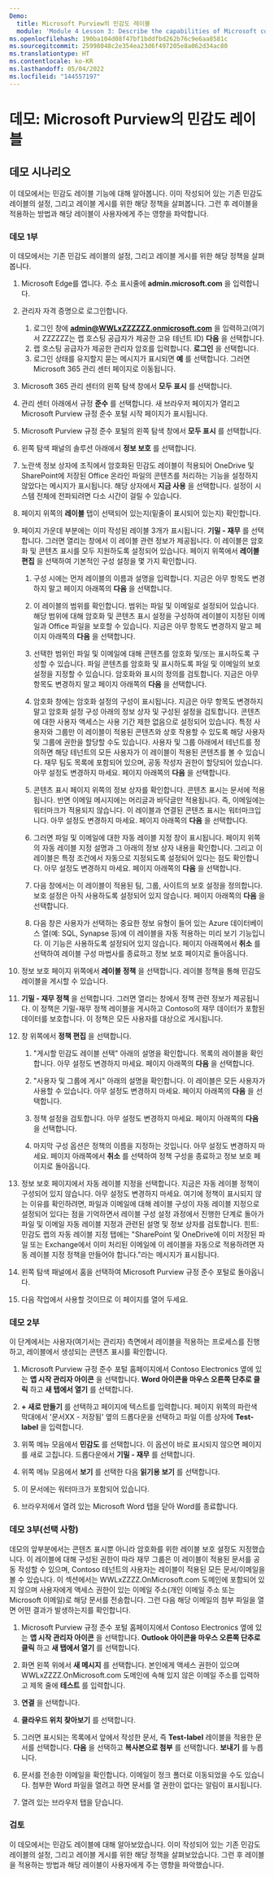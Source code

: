 ```yaml
---
Demo:
  title: Microsoft Purview의 민감도 레이블
  module: 'Module 4 Lesson 3: Describe the capabilities of Microsoft compliance solutions: Describe information protection and data lifecycle management of Microsoft Purview'
ms.openlocfilehash: 190ba104d08f47bf1bddfbd262b76c9e6aa8581c
ms.sourcegitcommit: 25998048c2e354ea23d6f497205e8a062d34ac80
ms.translationtype: HT
ms.contentlocale: ko-KR
ms.lasthandoff: 05/04/2022
ms.locfileid: "144557197"
---
```

# <a name="demo-sensitivity-labels-in-microsoft-purview"></a>데모: Microsoft Purview의 민감도 레이블

## <a name="demo-scenario"></a>데모 시나리오

이 데모에서는 민감도 레이블 기능에 대해 알아봅니다.  이미 작성되어 있는 기존 민감도 레이블의 설정, 그리고 레이블 게시를 위한 해당 정책을 살펴봅니다.   그런 후 레이블을 적용하는 방법과 해당 레이블이 사용자에게 주는 영향을 파악합니다.

### <a name="demo-part-1"></a>데모 1부

이 데모에서는 기존 민감도 레이블의 설정, 그리고 레이블 게시를 위한 해당 정책을 살펴봅니다.

1. Microsoft Edge를 엽니다. 주소 표시줄에 **admin.microsoft.com** 을 입력합니다.

1. 관리자 자격 증명으로 로그인합니다.
    1. 로그인 창에 **admin@WWLxZZZZZZ.onmicrosoft.com** 을 입력하고(여기서 ZZZZZZ는 랩 호스팅 공급자가 제공한 고유 테넌트 ID) **다음** 을 선택합니다.
    1. 랩 호스팅 공급자가 제공한 관리자 암호를 입력합니다. **로그인** 을 선택합니다.
    1. 로그인 상태를 유지할지 묻는 메시지가 표시되면 **예** 를 선택합니다. 그러면 Microsoft 365 관리 센터 페이지로 이동됩니다.

1. Microsoft 365 관리 센터의 왼쪽 탐색 창에서 **모두 표시** 를 선택합니다.

1. 관리 센터 아래에서 규정 **준수** 를 선택합니다.  새 브라우저 페이지가 열리고 Microsoft Purview 규정 준수 포털 시작 페이지가 표시됩니다.  

1. Microsoft Purview 규정 준수 포털의 왼쪽 탐색 창에서 **모두 표시** 를 선택합니다.

1. 왼쪽 탐색 패널의 솔루션 아래에서 **정보 보호** 를 선택합니다.

1. 노란색 정보 상자에 조직에서 암호화된 민감도 레이블이 적용되어 OneDrive 및 SharePoint에 저장된 Office 온라인 파일의 콘텐츠를 처리하는 기능을 설정하지 않았다는 메시지가 표시됩니다.  해당 상자에서 **지금 사용** 을 선택합니다.  설정이 시스템 전체에 전파되려면 다소 시간이 걸릴 수 있습니다.

1. 페이지 위쪽의 **레이블** 탭이 선택되어 있는지(밑줄이 표시되어 있는지) 확인합니다.

1. 페이지 가운데 부분에는 이미 작성된 레이블 3개가 표시됩니다.  **기밀 - 재무** 를 선택합니다.  그러면 열리는 창에서 이 레이블 관련 정보가 제공됩니다.  이 레이블은 암호화 및 콘텐츠 표시를 모두 지원하도록 설정되어 있습니다.  페이지 위쪽에서 **레이블 편집** 을 선택하여 기본적인 구성 설정을 몇 가지 확인합니다.

    1. 구성 시에는 먼저 레이블의 이름과 설명을 입력합니다.  지금은 아무 항목도 변경하지 말고  페이지 아래쪽의 **다음** 을 선택합니다.

    1. 이 레이블의 범위를 확인합니다.  범위는 파일 및 이메일로 설정되어 있습니다. 해당 범위에 대해 암호화 및 콘텐츠 표시 설정을 구성하여 레이블이 지정된 이메일과 Office 파일을 보호할 수 있습니다.  지금은 아무 항목도 변경하지 말고  페이지 아래쪽의 **다음** 을 선택합니다.

    1. 선택한 범위인 파일 및 이메일에 대해 콘텐츠를 암호화 및/또는 표시하도록 구성할 수 있습니다.  파일 콘텐츠를 암호화 및 표시하도록 파일 및 이메일의 보호 설정을 지정할 수 있습니다.  암호화와 표시의 정의를 검토합니다.  지금은 아무 항목도 변경하지 말고  페이지 아래쪽의 **다음** 을 선택합니다.

    1. 암호화 창에는 암호화 설정의 구성이 표시됩니다.  지금은 아무 항목도 변경하지 말고  암호화 설정 구성 아래의 정보 상자 및 구성된 설정을 검토합니다. 콘텐츠에 대한 사용자 액세스는 사용 기간 제한 없음으로 설정되어 있습니다.  특정 사용자와 그룹만 이 레이블이 적용된 콘텐츠와 상호 작용할 수 있도록 해당 사용자 및 그룹에 권한을 할당할 수도 있습니다.  사용자 및 그룹 아래에서 테넌트를 정의하면 해당 테넌트의 모든 사용자가 이 레이블이 적용된 콘텐츠를 볼 수 있습니다.  재무 팀도 목록에 포함되어 있으며, 공동 작성자 권한이 할당되어 있습니다.  아무 설정도 변경하지 마세요.  페이지 아래쪽의 **다음** 을 선택합니다.

    1. 콘텐츠 표시 페이지 위쪽의 정보 상자를 확인합니다.  콘텐츠 표시는 문서에 적용됩니다. 반면 이메일 메시지에는 머리글과 바닥글만 적용됩니다. 즉, 이메일에는 워터마크가 적용되지 않습니다.  이 레이블과 연결된 콘텐츠 표시는 워터마크입니다.  아무 설정도 변경하지 마세요.  페이지 아래쪽의 **다음** 을 선택합니다.

    1. 그러면 파일 및 이메일에 대한 자동 레이블 지정 창이 표시됩니다.  페이지 위쪽의 자동 레이블 지정 설명과 그 아래의 정보 상자 내용을 확인합니다.  그리고 이 레이블은 특정 조건에서 자동으로 지정되도록 설정되어 있다는 점도 확인합니다. 아무 설정도 변경하지 마세요.  페이지 아래쪽의 **다음** 을 선택합니다.

    1. 다음 창에서는 이 레이블이 적용된 팀, 그룹, 사이트의 보호 설정을 정의합니다. 보호 설정은 아직 사용하도록 설정되어 있지 않습니다. 페이지 아래쪽의 **다음** 을 선택합니다.

    1. 다음 창은 사용자가 선택하는 중요한 정보 유형이 들어 있는 Azure 데이터베이스 열(예: SQL, Synapse 등)에 이 레이블을 자동 적용하는 미리 보기 기능입니다.  이 기능은 사용하도록 설정되어 있지 않습니다. 페이지 아래쪽에서 **취소** 를 선택하여 레이블 구성 마법사를 종료하고 정보 보호 페이지로 돌아옵니다.

1. 정보 보호 페이지 위쪽에서 **레이블 정책** 을 선택합니다.  레이블 정책을 통해 민감도 레이블을 게시할 수 있습니다.  

1. **기밀 - 재무 정책** 을 선택합니다.  그러면 열리는 창에서 정책 관련 정보가 제공됩니다.  이 정책은 기밀-재무 정책 레이블을 게시하고 Contoso의 재무 데이터가 포함된 데이터를 보호합니다.  이 정책은 모든 사용자를 대상으로 게시됩니다.  

1. 창 위쪽에서 **정책 편집** 을 선택합니다.

    1. "게시할 민감도 레이블 선택" 아래의 설명을 확인합니다.  목록의 레이블을 확인합니다.  아무 설정도 변경하지 마세요.  페이지 아래쪽의 **다음** 을 선택합니다.

    1. "사용자 및 그룹에 게시" 아래의 설명을 확인합니다.  이 레이블은 모든 사용자가 사용할 수 있습니다.  아무 설정도 변경하지 마세요.  페이지 아래쪽의 **다음** 을 선택합니다.

    1. 정책 설정을 검토합니다.  아무 설정도 변경하지 마세요.  페이지 아래쪽의 **다음** 을 선택합니다.

    1. 마지막 구성 옵션은 정책의 이름을 지정하는 것입니다.  아무 설정도 변경하지 마세요.  페이지 아래쪽에서 **취소** 를 선택하여 정책 구성을 종료하고 정보 보호 페이지로 돌아옵니다.

1. 정보 보호 페이지에서 자동 레이블 지정을 선택합니다.  지금은 자동 레이블 정책이 구성되어 있지 않습니다.  아무 설정도 변경하지 마세요.  여기에 정책이 표시되지 않는 이유를 확인하려면, 파일과 이메일에 대해 레이블 구성이 자동 레이블 지정으로 설정되어 있다는 점을 기억하면서 레이블 구성 설정 과정에서 진행한 단계로 돌아가 파일 및 이메일 자동 레이블 지정과 관련된 설명 및 정보 상자를 검토합니다.  힌트:  민감도 랩의 자동 레이블 지정 탭에는  "SharePoint 및 OneDrive에 이미 저장된 파일 또는 Exchange에서 이미 처리된 이메일에 이 레이블을 자동으로 적용하려면 자동 레이블 지정 정책을 만들어야 합니다."라는 메시지가 표시됩니다.

1. 왼쪽 탐색 패널에서 홈을 선택하여 Microsoft Purview 규정 준수 포털로 돌아옵니다.

1. 다음 작업에서 사용할 것이므로 이 페이지를 열어 두세요.

### <a name="demo-part-2"></a>데모 2부

이 단계에서는 사용자(여기서는 관리자) 측면에서 레이블을 적용하는 프로세스를 진행하고, 레이블에서 생성되는 콘텐츠 표시를 확인합니다.

1. Microsoft Purview 규정 준수 포털 홈페이지에서 Contoso Electronics 옆에 있는 **앱 시작 관리자 아이콘** 을 선택합니다. **Word 아이콘을 마우스 오른쪽 단추로 클릭** 하고 **새 탭에서 열기** 를 선택합니다.  

1. **+ 새로 만들기** 를 선택하고 페이지에 텍스트를 입력합니다.  페이지 위쪽의 파란색 막대에서 '문서XX - 저장됨' 옆의 드롭다운을 선택하고 파일 이름 상자에 **Test-label** 을 입력합니다.

1. 위쪽 메뉴 모음에서 **민감도** 를 선택합니다. 이 옵션이 바로 표시되지 않으면 페이지를 새로 고칩니다. 드롭다운에서 **기밀 - 재무** 를 선택합니다.

1. 위쪽 메뉴 모음에서 **보기** 를 선택한 다음 **읽기용 보기** 를 선택합니다.

1. 이 문서에는 워터마크가 포함되어 있습니다.  

1. 브라우저에서 열려 있는 Microsoft Word 탭을 닫아 Word를 종료합니다.

### <a name="demo-part-3-optional"></a>데모 3부(선택 사항)

데모의 앞부분에서는 콘텐츠 표시뿐 아니라 암호화를 위한 레이블 보호 설정도 지정했습니다. 이 레이블에 대해 구성된 권한이 따라 재무 그룹은 이 레이블이 적용된 문서를 공동 작성할 수 있으며, Contoso 테넌트의 사용자는 레이블이 적용된 모든 문서/이메일을 볼 수 있습니다.  이 섹션에서는 WWLxZZZZ.OnMicrosoft.com 도메인에 포함되어 있지 않으며 사용자에게 액세스 권한이 있는 이메일 주소(개인 이메일 주소 또는 Microsoft 이메일)로 해당 문서를 전송합니다. 그런 다음 해당 이메일의 첨부 파일을 열면 어떤 결과가 발생하는지를 확인합니다.  

1. Microsoft Purview 규정 준수 포털 홈페이지에서 Contoso Electronics 옆에 있는 **앱 시작 관리자 아이콘** 을 선택합니다. **Outlook 아이콘을 마우스 오른쪽 단추로 클릭** 하고 **새 탭에서 열기** 를 선택합니다.

1. 화면 왼쪽 위에서 **새 메시지** 를 선택합니다.  본인에게 액세스 권한이 있으며 WWLxZZZZ.OnMicrosoft.com 도메인에 속해 있지 않은 이메일 주소를 입력하고 제목 줄에 **테스트** 를 입력합니다.

1. **연결** 을 선택합니다.

1. **클라우드 위치 찾아보기** 를 선택합니다.

1. 그러면 표시되는 목록에서 앞에서 작성한 문서, 즉 **Test-label** 레이블을 적용한 문서를 선택합니다. **다음** 을 선택하고 **복사본으로 첨부** 를 선택합니다.  **보내기** 를 누릅니다.

1. 문서를 전송한 이메일을 확인합니다.  이메일이 정크 폴더로 이동되었을 수도 있습니다.  첨부한 Word 파일을 열려고 하면 문서를 열 권한이 없다는 알림이 표시됩니다.

1. 열려 있는 브라우저 탭을 닫습니다.

### <a name="review"></a>검토

이 데모에서는 민감도 레이블에 대해 알아보았습니다.  이미 작성되어 있는 기존 민감도 레이블의 설정, 그리고 레이블 게시를 위한 해당 정책을 살펴보았습니다. 그런 후 레이블을 적용하는 방법과 해당 레이블이 사용자에게 주는 영향을 파악했습니다.
